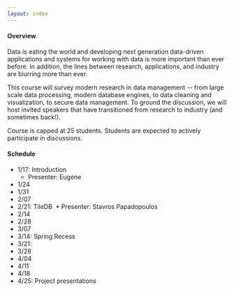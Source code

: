 ```yaml
---
layout: index
---
```


#### Overview

Data is eating the world and developing next generation data-driven applications and systems for working with data is more important than ever before.  In addition, the lines between research, applications, and industry are blurring more than ever.  

This course will survey modern research in data management -- from large scale data processing, modern database engines, to data cleaning and visualization, to secure data management.  To ground the discussion, we will host invited speakers that have transitioned from research to industry (and sometimes back!).

Course is capped at 25 students.  Students are expected to actively participate in discussions.




#### Schedule

* 1/17: Introduction
  * Presenter: Eugene
* 1/24
* 1/31
* 2/07
* 2/21: TileDB 
  * Presenter: Stavros Papadopoulos
* 2/14
* 2/28
* 3/07
* 3/14: Spring Recess
* 3/21:  
* 3/28
* 4/04
* 4/11
* 4/18
* 4/25: Project presentations

<!--
{: .schedule .table  :}
|  Day | Presenter | Papers                                                                      | Notes/Due |
|------|-----------|-----------------------------------------------------------------------------|--|
| 1/17 | Eugene    | Introduction                                                 |  |
| 1/24 | Eugene    |                                                              |  |
| 1/31 | Eugene    |                                                              |  |
| 2/07 | Eugene    |                                                              |  |
| 2/14 | Eugene    |                                                              |  |
| 2/21 | Eugene    |                                                              |  |
| 2/28 | Eugene    |                                                              |  |
| 3/07 | Eugene    |                                                              |  |
| 3/14 | Eugene    |                                                              |  |
| 3/21 | Eugene    |                                                              |  |
| 3/28 | Eugene    |                                                              |  |
| 4/04 | Eugene    |                                                              |  |
| 4/11 | Eugene    |                                                              |  |
| 4/18 | Eugene    |                                                              |  |
| 4/25 | Eugene    | Project Presentations                                        |  |
-->

